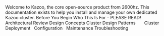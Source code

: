 Welcome to Kazoo, the core open-source product from 2600hz. This documentation exists to help you install and manage your own dedicated Kazoo cluster.
Before You Begin
Who This Is For - PLEASE READ!
 
 
Architectural Review
Design Concepts
Cluster Design Patterns
 
 
 
Cluster Deployment
 
Configuration
 
Maintenance 
 Troubleshooting
 
